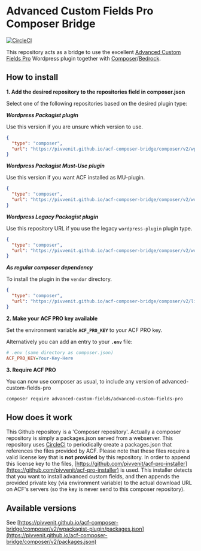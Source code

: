 # Advanced Custom Fields Pro Composer Bridge

[![CircleCI](https://circleci.com/gh/pivvenit/acf-composer-bridge.svg?style=svg)](https://circleci.com/gh/pivvenit/acf-composer-bridge)

This repository acts as a bridge to use the excellent [Advanced Custom Fields Pro](https://www.advancedcustomfields.com/pro/)
Wordpress plugin together with [Composer](https://getcomposer.org)/[Bedrock](https://roots.io/bedrock/).

## How to install
**1. Add the desired repository to the repositories field in composer.json**

Select one of the following repositories based on the desired plugin type:

***Wordpress Packagist plugin***

Use this version if you are unsure which version to use.
```json
{
  "type": "composer",
  "url": "https://pivvenit.github.io/acf-composer-bridge/composer/v2/wpackagist-plugin/"
}
```

***Wordpress Packagist Must-Use plugin***

Use this version if you want ACF installed as MU-plugin.
```json
{
  "type": "composer",
  "url": "https://pivvenit.github.io/acf-composer-bridge/composer/v2/wordpress-muplugin/"
}
```

***Wordpress Legacy Packagist plugin***

Use this repository URL if you use the legacy `wordpress-plugin` plugin type.
```json
{
  "type": "composer",
  "url": "https://pivvenit.github.io/acf-composer-bridge/composer/v2/wordpress-plugin/"
}
```

***As regular composer dependency***

To install the plugin in the `vendor` directory.

```json
{
  "type": "composer",
  "url": "https://pivvenit.github.io/acf-composer-bridge/composer/v2/library/"
}
```

**2. Make your ACF PRO key available**

Set the environment variable **`ACF_PRO_KEY`** to your ACF PRO key.

Alternatively you can add an entry to your **`.env`** file:

```ini
# .env (same directory as composer.json)
ACF_PRO_KEY=Your-Key-Here
```

**3. Require ACF PRO**

You can now use composer as usual, to include any version of advanced-custom-fields-pro
```sh
composer require advanced-custom-fields/advanced-custom-fields-pro
```
## How does it work
This Github repository is a 'Composer repository'.
Actually a composer repository is simply a packages.json served from a webserver.
This repository uses [CircleCI](https://circleci.com/gh/pivvenit/acf-composer-bridge/) to periodically create a packages.json that references 
the files provided by ACF. Please note that these files require a valid license key that is **not provided** by this repository.
In order to append this license key to the files, [https://github.com/pivvenit/acf-pro-installer](https://github.com/pivvenit/acf-pro-installer) is used.
This installer detects that you want to install advanced custom fields, and then appends the provided private key (via environment variable) to the actual download URL on ACF's servers (so the key is never send to this composer repository).

## Available versions
See [https://pivvenit.github.io/acf-composer-bridge/composer/v2/wpackagist-plugin/packages.json](https://pivvenit.github.io/acf-composer-bridge/composer/v2/packages.json)
